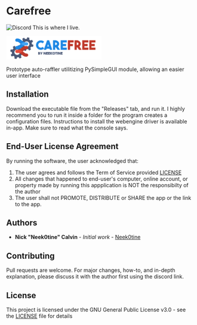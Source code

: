 # Carefree
![Discord](https://img.shields.io/discord/257479001365413889?label=Discord&style=flat-square) This is where I live.

<img src="https://github.com/Neek0tine/Carefree/blob/master/carefree.png" width="256" height="64">

Prototype auto-raffler utilitizing PySimpleGUI module, allowing an easier user interface

## Installation

Download the executable file from the "Releases" tab, and run it. I highly recommend you to run it inside a folder for the program creates a configuration files.
Instructions to install the webengine driver is available in-app. Make sure to read what the console says.

## End-User License Agreement

By running the software, the user acknowledged that:
 1. The user agrees and follows the Term of Service provided [LICENSE](https://github.com/Neek0tine/Carefree/blob/master/LICENSE)
 2. All changes that happened to end-user's computer, online account, or property made by running this appplication is NOT the responsibilty of the author
 3. The user shall not PROMOTE, DISTRIBUTE or SHARE the app or the link to the app. 


## Authors

* **Nick "Neek0tine" Calvin** - *Initial work* - [Neek0tine](https://github.com/Neek0tine)

## Contributing

Pull requests are welcome. For major changes, how-to, and in-depth explanation, please discuss it with the author first using the discord link. 

## License

This project is licensed under the GNU General Public License v3.0 - see the [LICENSE](https://github.com/Neek0tine/Carefree/blob/master/LICENSE) file for details


